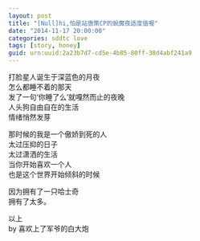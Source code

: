 ```yaml
---
layout: post
title: "[Null]hi,怕是站唐策CP的蛻魔夜适度值喔"
date: "2014-11-17 20:00:00"
categories: sddtc love
tags: [story, honey]
guid: urn:uuid:2a23b7d7-cd5e-4b85-80ff-38d4abf241a9
---
```


打脸星人诞生于深蓝色的月夜  
怎么都睡不着的那天  
发了一句‘你睡了么’就嘎然而止的夜晚  
人头狗自由自在的生活  
情绪悄然发芽

那时候的我是一个傲娇到死的人  
太过压抑的日子  
太过潇洒的生活  
当你开始喜欢一个人  
也是这个世界开始倾斜的时候

因为拥有了一只哈士奇  
拥有了太多。

以上  
by 喜欢上了军爷的白大炮
